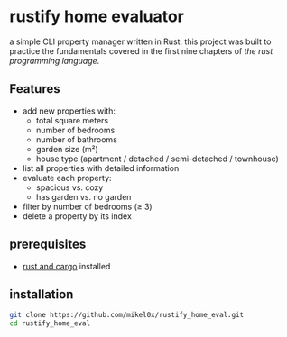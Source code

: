 # rustify home evaluator

a simple CLI property manager written in Rust. this project was built to practice the fundamentals covered in the first nine chapters of *the rust programming language*.


## Features

- add new properties with:
  - total square meters
  - number of bedrooms
  - number of bathrooms
  - garden size (m²)
  - house type (apartment / detached / semi-detached / townhouse)
- list all properties with detailed information
- evaluate each property:
  - spacious vs. cozy
  - has garden vs. no garden
- filter by number of bedrooms (≥ 3)
- delete a property by its index


## prerequisites

- [rust and cargo](https://www.rust-lang.org/tools/install) installed


## installation

```bash
git clone https://github.com/mikel0x/rustify_home_eval.git
cd rustify_home_eval
